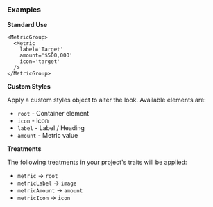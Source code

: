 ### Examples

**Standard Use**

```
<MetricGroup>
  <Metric
    label='Target'
    amount='$500,000'
    icon='target'
  />
</MetricGroup>
```

**Custom Styles**

Apply a custom styles object to alter the look. Available elements are:

- `root` - Container element
- `icon` - Icon
- `label` - Label / Heading
- `amount` - Metric value

**Treatments**

The following treatments in your project's traits will be applied:

- `metric` -> `root`
- `metricLabel` -> `image`
- `metricAmount` -> `amount`
- `metricIcon` -> `icon`
